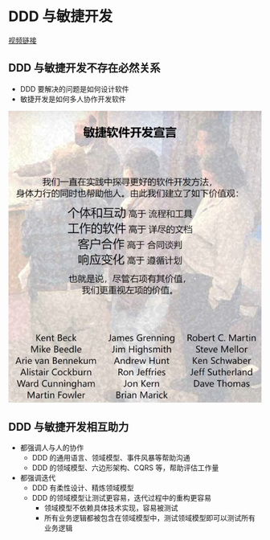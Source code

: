 # DDD 与敏捷开发

[视频链接](https://www.bilibili.com/video/BV171421f7qE)

## DDD 与敏捷开发不存在必然关系

- DDD 要解决的问题是如何设计软件
- 敏捷开发是如何多人协作开发软件

![敏捷软件开发宣言](./14-agile-development1.png)

## DDD 与敏捷开发相互助力

- 都强调人与人的协作
  - DDD 的通用语言、领域模型、事件风暴等帮助沟通
  - DDD 的领域模型、六边形架构、CQRS 等，帮助评估工作量
- 都强调迭代
  - DDD 有柔性设计、精炼领域模型
  - DDD 的领域模型让测试更容易，迭代过程中的重构更容易
    - 领域模型不依赖具体技术实现，容易被测试
    - 所有业务逻辑都被包含在领域模型中，测试领域模型即可以测试所有业务逻辑
